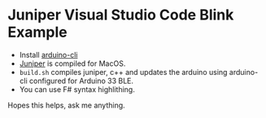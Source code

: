 # Juniper Visual Studio Code Blink Example

* Install [arduino-cli](https://github.com/arduino/arduino-cli)
* [Juniper](http://juniper-lang.org/) is compiled for MacOS.
* `build.sh` compiles juniper, c++ and updates the arduino using arduino-cli configured for Arduino 33 BLE.
* You can use F# syntax highlithing.

Hopes this helps, ask me anything.